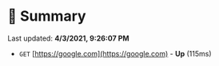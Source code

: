 # 📖 Summary
Last updated: **4/3/2021, 9:26:07 PM**

- `GET` [https://google.com](https://google.com) - **Up** (115ms)
